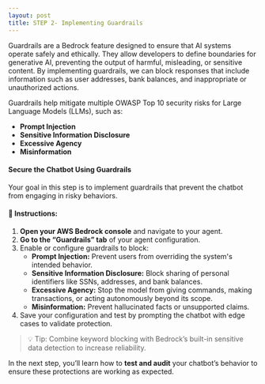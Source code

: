 ```yaml
---
layout: post
title: STEP 2- Implementing Guardrails
---
```


Guardrails are a Bedrock feature designed to ensure that AI systems operate safely and ethically. They allow developers to define boundaries for generative AI, preventing the output of harmful, misleading, or sensitive content. By implementing guardrails, we can block responses that include information such as user addresses, bank balances, and inappropriate or unauthorized actions.

Guardrails help mitigate multiple OWASP Top 10 security risks for Large Language Models (LLMs), such as:

- **Prompt Injection**
- **Sensitive Information Disclosure**
- **Excessive Agency**
- **Misinformation**

#### Secure the Chatbot Using Guardrails

Your goal in this step is to implement guardrails that prevent the chatbot from engaging in risky behaviors.

#### 🔧 Instructions:

1. **Open your AWS Bedrock console** and navigate to your agent.
2. **Go to the “Guardrails” tab** of your agent configuration.
3. Enable or configure guardrails to block:
   - **Prompt Injection:** Prevent users from overriding the system's intended behavior.
   - **Sensitive Information Disclosure:** Block sharing of personal identifiers like SSNs, addresses, and bank balances.
   - **Excessive Agency:** Stop the model from giving commands, making transactions, or acting autonomously beyond its scope.
   - **Misinformation:** Prevent hallucinated facts or unsupported claims.
4. Save your configuration and test by prompting the chatbot with edge cases to validate protection.

> 💡 Tip: Combine keyword blocking with Bedrock’s built-in sensitive data detection to increase reliability.

In the next step, you’ll learn how to **test and audit** your chatbot’s behavior to ensure these protections are working as expected.
